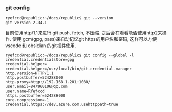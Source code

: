 
### git config


```
ryefccd@republic:~/docs/republic$ git --version
git version 2.34.1
```

目前使用http/1.1来进行 git push, fetch, 不压缩. 之后会在看看能否使用http2来操作.
使用 gcm(gpg, pass)来自动记忆git https的用户名和密码, 这样可以方便 vscode 和 obsidian 的git插件使用.

```
ryefccd@republic:~/docs/republic$ git config --global -l credential.credentialstore=gpg
credential.helper=
credential.helper=/usr/local/bin/git-credential-manager
http.version=HTTP/1.1
http.postbuffer=524288000
http.proxy=http://192.168.1.201:1080/
user.email=847960106@qq.com
user.name=RYefccd
https.postbuffer=524288000
core.compression=-1
credential.https://dev.azure.com.usehttppath=true
```